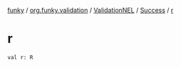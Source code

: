 [funky](../../../index.md) / [org.funky.validation](../../index.md) / [ValidationNEL](../index.md) / [Success](index.md) / [r](.)

# r

`val r: R`